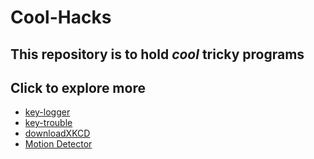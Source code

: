 # Cool-Hacks

## This repository is to hold *cool* tricky programs
## Click to explore more
- [key-logger](https://github.com/sumandullat/Cool-Hacks/tree/master/key_logger)
- [key-trouble](https://github.com/sumandullat/Cool-Hacks/tree/master/key_trouble)
- [downloadXKCD](https://github.com/sumandullat/Cool-Hacks/tree/master/downloadXKCD)
- [Motion Detector](motion_detector/)
